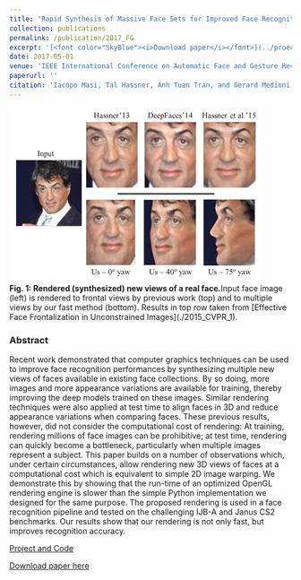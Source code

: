 ```yaml
---
title: "Rapid Synthesis of Massive Face Sets for Improved Face Recognition"
collection: publications
permalink: /publication/2017_FG
excerpt: '[<font color="SkyBlue"><i>Download paper</i></font>](../proects/augmented_faces/Masietal_2017.pdf)'
date: 2017-05-01
venue: 'IEEE International Conference on Automatic Face and Gesture Recognition (FG) Washington, DC'
paperurl: ''
citation: 'Iacopo Masi, Tal Hassner, Anh Tuan Tran, and Gerard Medioni. <i>Rapid Synthesis of Massive Face Sets for Improved Face Recognition.</i> IEEE International Conference on Automatic Face and Gesture Recognition (FG) Washington, DC, 2017.'
---
```


<img src='../projects/augmented_faces/Rapid Synthesis - Icon.jpg'>
<br/><b>Fig. 1: Rendered (synthesized) new views of a real face.</b>Input face image (left) is rendered to frontal views by previous work (top) and to multiple views by our fast method (bottom). Results in top row taken from [Effective Face Frontalization in Unconstrained Images](./2015_CVPR_1). 


### Abstract
Recent work demonstrated that computer graphics techniques can be used to improve face recognition performances by synthesizing multiple new views of faces available in existing face collections. By so doing, more images and more appearance variations are available for training, thereby improving the deep models trained on these images. Similar rendering techniques were also applied at test time to align faces in 3D and reduce appearance variations when comparing faces. These previous results, however, did not consider the computational cost of rendering: At training, rendering millions of face images can be prohibitive; at test time, rendering can quickly become a bottleneck, particularly when multiple images represent a subject. This paper builds on a number of observations which, under certain circumstances, allow rendering new 3D views of faces at a computational cost which is equivalent to simple 2D image warping. We demonstrate this by showing that the run-time of an optimized OpenGL rendering engine is slower than the simple Python implementation we designed for the same purpose. The proposed rendering is used in a face recognition pipeline and tested on the challenging IJB-A and Janus CS2 benchmarks. Our results show that our rendering is not only fast, but improves recognition accuracy.


[Project and Code](./2016_ECCV_1)

[Download paper here](../projects/augmented_faces/Masietal_2017.pdf)
